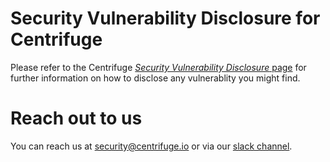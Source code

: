 # Security Vulnerability Disclosure for Centrifuge
Please refer to the Centrifuge [_Security Vulnerability Disclosure_ page](https://centrifuge.io/security) for further information on how to disclose any vulnerablity you might find.

# Reach out to us
You can reach us at security@centrifuge.io or via our [slack channel](https://join.slack.com/t/centrifuge-io/shared_invite/enQtNDYwMzQ5ODA3ODc0LTU4ZjU0NDNkOTNhMmUwNjI2NmQ2MjRiNzA4MGIwYWViNTkxYzljODU2OTk4NzM4MjhlOTNjMDAwNWZkNzY2YWY).

